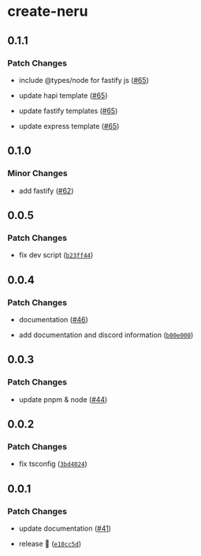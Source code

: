 # create-neru

## 0.1.1

### Patch Changes

-   include @types/node for fastify js ([#65](https://github.com/ghostdevv/neru/pull/65))

-   update hapi template ([#65](https://github.com/ghostdevv/neru/pull/65))

-   update fastify templates ([#65](https://github.com/ghostdevv/neru/pull/65))

-   update express template ([#65](https://github.com/ghostdevv/neru/pull/65))

## 0.1.0

### Minor Changes

-   add fastify ([#62](https://github.com/ghostdevv/neru/pull/62))

## 0.0.5

### Patch Changes

-   fix dev script ([`b23ff44`](https://github.com/ghostdevv/neru/commit/b23ff44ca54f5c642335b37ca8d777bae113d6ee))

## 0.0.4

### Patch Changes

-   documentation ([#46](https://github.com/ghostdevv/neru/pull/46))

*   add documentation and discord information ([`b00e000`](https://github.com/ghostdevv/neru/commit/b00e0001b25daa44cba74eddc0b45c6cdad305a8))

## 0.0.3

### Patch Changes

-   update pnpm & node ([#44](https://github.com/ghostdevv/neru/pull/44))

## 0.0.2

### Patch Changes

-   fix tsconfig ([`3bd4024`](https://github.com/ghostdevv/neru/commit/3bd402425bb153bc2dce6e0e8d17caffc31878d3))

## 0.0.1

### Patch Changes

-   update documentation ([#41](https://github.com/ghostdevv/neru/pull/41))

*   release 🎉 ([`e10cc5d`](https://github.com/ghostdevv/neru/commit/e10cc5ddb449f20f338879ac72acdf26f02b455f))
